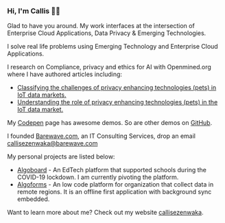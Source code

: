 ### Hi, I'm Callis 👋🏾

Glad to have you around. My work interfaces at the intersection of Enterprise Cloud Applications, Data Privacy & Emerging Technologies.

I solve real life problems using Emerging Technology and Enterprise Cloud Applications.

I research on Compliance, privacy and ethics for AI with Openmined.org where I have authored articles including:
- [Classifying the challenges of privacy enhancing technologies (pets) in IoT data markets.](https://blog.openmined.org/classifying-the-challenges-of-privacy-enhancing-technologies-pets-in-iot-data-markets/)
- [Understanding the role of privacy enhancing technologies (pets) in the IoT data market.](https://blog.openmined.org/understanding-the-role-of-privacy-enhancing-technologies-pets-in-the-iot-data-market/)

My [Codepen](https://codepen.io/callezenwaka) page has awesome demos. So are other demos on [GitHub](https://github.com/callezenwaka).

I founded <a href="https://www.barewave.com">Barewave.com</a>, an IT Consulting Services, drop an email 	
<a href="mailto:callisezenwaka@barewave.com">callisezenwaka@barewave.com</a>

My personal projects are listed below:
- [Algoboard](https://www.algoboard.com) - An EdTech platform that supported schools during the COVID-19 lockdown. I am currently pivoting the platform.
- [Algoforms](https://www.algoforms.com) - An low code platform for organization that collect data in remote regions. It is an offline first application with background sync embedded.

Want to learn more about me? Check out my website [callisezenwaka](https://www.callisezenwaka.com).
